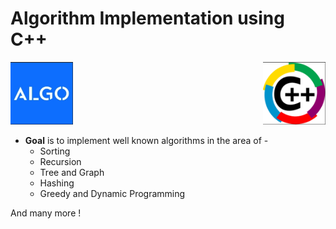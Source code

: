 # Algorithm Implementation using C++

<!--![MacDown Screenshot](https://github.com/rr-y/Algo-/blob/master/screenshots_c%2B%2B/Screenshot%202019-03-20%20at%2012.25.04%20PM.png)
![MacDown Screenshot](https://github.com/rr-y/Algo-/blob/master/screenshots_c%2B%2B/Screenshot%202019-03-20%20at%2012.25.39%20PM.png)

-->

<img src="https://github.com/rr-y/Algo-/blob/master/screenshots_c%2B%2B/Screenshot%202019-03-20%20at%2012.25.39%20PM.png" alt="Algo" height="100" width="100">
<img src="https://github.com/rr-y/Algo-/blob/master/screenshots_c%2B%2B/Screenshot%202019-03-20%20at%2012.25.04%20PM.png" alt="C++" height="100" width="100" style =  "float : right;">

* **Goal** is to implement well known algorithms in the area of -
	* Sorting
	* Recursion
	* Tree and Graph
	* Hashing 
	* Greedy and Dynamic Programming 

And many more !
